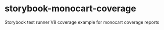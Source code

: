 # storybook-monocart-coverage
Storybook test runner V8 coverage example  for monocart coverage reports
